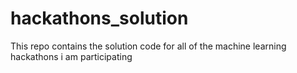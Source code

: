 # hackathons_solution
This repo contains the solution code for all of the machine learning hackathons i am participating
